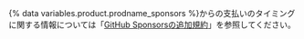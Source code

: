 {% data variables.product.prodname_sponsors %}からの支払いのタイミングに関する情報については「[GitHub Sponsorsの追加規約](/github/site-policy/github-sponsors-additional-terms#43-payment-timing)」を参照してください。
